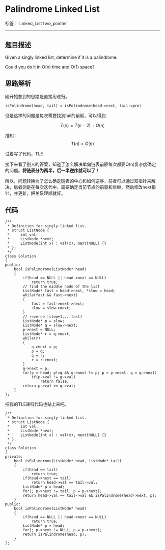 ﻿# Palindrome Linked List

标签： Linked_List two_pointer 

---
## 题目描述
Given a singly linked list, determine if it is a palindrome.

Could you do it in O(n) time and O(1) space?

## 思路解析

刚开始想到的思路是直接用递归。

```
isPolindrome(head, tail) = isPolindrome(head->next, tail->pre)
```
但是这样的问题是每次需要找到tail的前驱，可以得到

$$T(n) = T(n-2) + O(n)$$

推知： $$T(n) = O(n)$$

试着写了代码，TLE

接下来看了别人的答案，知道了怎么解决单向链表前驱每次都要O(n)复杂度确定的问题。**将链表分为两半，后一半逆序就可以了！**

所以，问题转换为了怎么确定链表的中心和如何逆序，前者可以通过双指针来解决，后者则是在每次迭代中，需要确定当前节点的前驱和后继，然后修改next指针，并更新，把关系理顺就好。

## 代码

```
/**
 * Definition for singly-linked list.
 * struct ListNode {
 *     int val;
 *     ListNode *next;
 *     ListNode(int x) : val(x), next(NULL) {}
 * };
 */
class Solution 
{
public:
    bool isPalindrome(ListNode* head) 
    {
        if(head == NULL || head->next == NULL)
            return true;
        // find the middle node of the list
        ListNode* fast = head->next, *slow = head;
        while(fast && fast->next)
        {
            fast = fast->next->next;
            slow = slow->next;
        }
        // reverse [slow+1,...fast]
        ListNode* p = slow;
        ListNode* q = slow->next;
        p->next = NULL;
        ListNode* r = q->next;
        while(r)
        {
            q->next = p;
            p = q;
            q = r;
            r = r->next;
        }
        q->next = p;
        for(p = head; p!=q && q->next != p; p = p->next, q = q->next)
            if(p->val != q->val)
                return false;
        return p->val == q->val;
    }
};
```

把我的TLE递归代码也贴上来吧。
```
/**
 * Definition for singly-linked list.
 * struct ListNode {
 *     int val;
 *     ListNode *next;
 *     ListNode(int x) : val(x), next(NULL) {}
 * };
 */
class Solution 
{
private:
    bool isPalindrome(ListNode* head, ListNode* tail)
    {
        if(head == tail)
            return true;
        if(head->next == tail)
            return head->val == tail->val;
        ListNode* p = head;
        for(; p->next != tail; p = p->next);
        return head->val == tail->val && isPalindrome(head->next, p);
    }
public:
    bool isPalindrome(ListNode* head) 
    {
        if(head == NULL || head->next == NULL)
            return true;
        ListNode* p = head;
        for(; p->next != NULL; p = p->next);
        return isPalindrome(head, p);
    }
};
```


